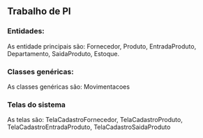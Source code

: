 ## Trabalho de PI

### Entidades:
As entidade principais são: Fornecedor, Produto, EntradaProduto, Departamento, SaidaProduto, Estoque.

### Classes genéricas:
As classes genéricas são: Movimentacoes

### Telas do sistema
As telas são: TelaCadastroFornecedor, TelaCadastroProduto, TelaCadastroEntradaProduto, TelaCadastroSaidaProduto